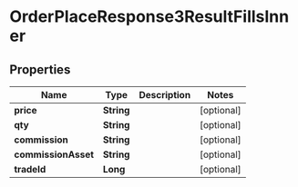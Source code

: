 

# OrderPlaceResponse3ResultFillsInner


## Properties

| Name | Type | Description | Notes |
|------------ | ------------- | ------------- | -------------|
|**price** | **String** |  |  [optional] |
|**qty** | **String** |  |  [optional] |
|**commission** | **String** |  |  [optional] |
|**commissionAsset** | **String** |  |  [optional] |
|**tradeId** | **Long** |  |  [optional] |



